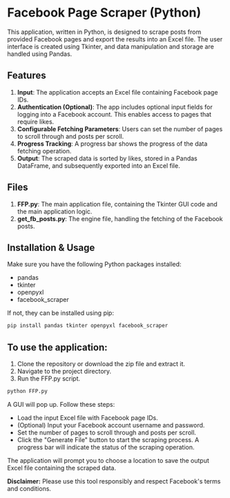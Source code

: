 # Facebook Page Scraper (Python)

This application, written in Python, is designed to scrape posts from provided Facebook pages and export the results into an Excel file. The user interface is created using Tkinter, and data manipulation and storage are handled using Pandas. 

## Features

1. **Input**: The application accepts an Excel file containing Facebook page IDs. 
2. **Authentication (Optional)**: The app includes optional input fields for logging into a Facebook account. This enables access to pages that require likes. 
3. **Configurable Fetching Parameters**: Users can set the number of pages to scroll through and posts per scroll.
4. **Progress Tracking**: A progress bar shows the progress of the data fetching operation.
5. **Output**: The scraped data is sorted by likes, stored in a Pandas DataFrame, and subsequently exported into an Excel file.

## Files

1. **FFP.py**: The main application file, containing the Tkinter GUI code and the main application logic.
2. **get_fb_posts.py**: The engine file, handling the fetching of the Facebook posts.

## Installation & Usage

Make sure you have the following Python packages installed:

- pandas
- tkinter
- openpyxl
- facebook_scraper

If not, they can be installed using pip:

```bash
pip install pandas tkinter openpyxl facebook_scraper
```

## To use the application:

1. Clone the repository or download the zip file and extract it.
2. Navigate to the project directory.
3. Run the FFP.py script.

``` bash
python FFP.py
```

A GUI will pop up. Follow these steps:

- Load the input Excel file with Facebook page IDs.
- (Optional) Input your Facebook account username and password.
- Set the number of pages to scroll through and posts per scroll.
- Click the "Generate File" button to start the scraping process. A progress bar will indicate the status of the scraping operation.

The application will prompt you to choose a location to save the output Excel file containing the scraped data.

**Disclaimer:** Please use this tool responsibly and respect Facebook's terms and conditions.